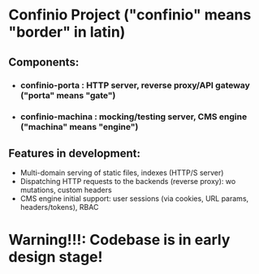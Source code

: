 # Confinio Project ("confinio" means "border" in latin)
## Components:
* ### **confinio-porta** : HTTP server, reverse proxy/API gateway ("porta" means "gate")
* ### **confinio-machina** : mocking/testing server, CMS engine ("machina" means "engine")

## Features in development:
* Multi-domain serving of static files, indexes (HTTP/S server)
* Dispatching HTTP requests to the backends (reverse proxy): wo mutations, custom headers
* CMS engine initial support: user sessions (via cookies, URL params, headers/tokens), RBAC

# **Warning!!!**: Codebase is in early design stage!